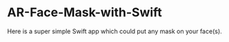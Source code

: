 # AR-Face-Mask-with-Swift
Here is a super simple Swift app which could put any mask on your face(s).
